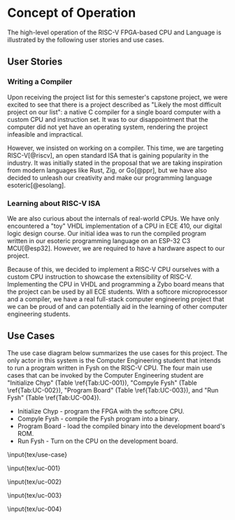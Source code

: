 # Concept of Operation

The high-level operation of the RISC-V FPGA-based CPU and Language is
illustrated by the following user stories and use cases.

## User Stories

### Writing a Compiler

Upon receiving the project list for this semester's capstone project, we were
excited to see that there is a project described as "Likely the most difficult
project on our list": a native C compiler for a single board computer with a
custom CPU and instruction set. It was to our disappointment that the computer
did not yet have an operating system, rendering the project infeasible and
impractical.

However, we insisted on working on a compiler. This time, we are targeting
RISC-V[@riscv], an open standard ISA that is gaining popularity in the industry.
It was initially stated in the proposal that we are taking inspiration from
modern languages like Rust, Zig, or Go[@ppr], but we have also decided to
unleash our creativity and make our programming language esoteric[@esolang].

### Learning about RISC-V ISA

We are also curious about the internals of real-world CPUs. We have only
encountered a "toy" VHDL implementation of a CPU in ECE 410, our digital logic
design course. Our initial idea was to run the compiled program written in our
esoteric programming language on an ESP-32 C3 MCU[@esp32]. However, we are
required to have a hardware aspect to our project.

Because of this, we decided to implement a RISC-V CPU ourselves with a custom
CPU instruction to showcase the extensibility of RISC-V. Implementing the CPU in
VHDL and programming a Zybo board means that the project can be used by all ECE
students. With a softcore microprocessor and a compiler, we have a real
full-stack computer engineering project that we can be proud of and can
potentially aid in the learning of other computer engineering students.

## Use Cases

The use case diagram below summarizes the use cases for this project. The only
actor in this system is the Computer Engineering student that intends to run a
program written in Fysh on the RISC-V CPU. The four main use cases that can be
invoked by the Computer Engineering student are "Initialize Chyp" (Table
\ref{Tab:UC-001}), "Compyle Fysh" (Table \ref{Tab:UC-002}), "Program Board"
(Table \ref{Tab:UC-003}), and "Run Fysh" (Table \ref{Tab:UC-004}).

- Initialize Chyp - program the FPGA with the softcore CPU.
- Compyle Fysh - compile the Fysh program into a binary.
- Program Board - load the compiled binary into the development board's ROM.
- Run Fysh - Turn on the CPU on the development board.

\input{tex/use-case}

\input{tex/uc-001}

\input{tex/uc-002}

\input{tex/uc-003}

\input{tex/uc-004}
